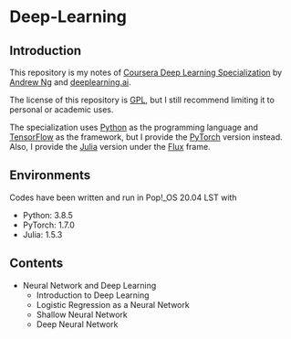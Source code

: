 # Deep-Learning

## Introduction

This repository is my notes of [Coursera Deep Learning Specialization](https://www.coursera.org/specializations/deep-learning?) by [Andrew Ng](https://scholar.google.com/citations?user=mG4imMEAAAAJ&hl=e) and [deeplearning.ai](https://www.deeplearning.ai/).

The license of this repository is [GPL](https://en.wikipedia.org/wiki/GNU_General_Public_License), but I still recommend limiting it to personal or academic uses.

The specialization uses [Python](https://www.python.org/) as the programming language and [TensorFlow](https://www.tensorflow.org/) as the framework, but I provide the [PyTorch](https://pytorch.org/) version instead. Also, I provide the [Julia](https://julialang.org/) version under the [Flux](https://fluxml.ai/Flux.jl/stable/) frame.

## Environments

Codes have been written and run in Pop!_OS 20.04 LST with

- Python: 3.8.5
- PyTorch: 1.7.0
- Julia: 1.5.3

## Contents

- Neural Network and Deep Learning
  - Introduction to Deep Learning
  - Logistic Regression as a Neural Network
  - Shallow Neural Network
  - Deep Neural Network